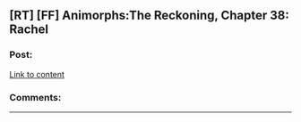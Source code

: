 ## [RT] [FF] Animorphs:The Reckoning, Chapter 38: Rachel

### Post:

[Link to content]()

### Comments:

---

